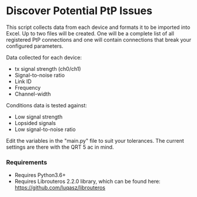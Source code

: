 # Discover Potential PtP Issues

This script collects data from each device and formats it to be imported into Excel. 
Up to two files will be created. One will be a complete list of all registered PtP connections and one will contain connections that break your configured parameters. 

Data collected for each device:
- tx signal strength (ch0/ch1)
- Signal-to-noise ratio
- Link ID
- Frequency
- Channel-width

Conditions data is tested against:
- Low signal strength
- Lopsided signals
- Low signal-to-noise ratio

Edit the variables in the "main.py" file to suit your tolerances. The current settings are there with the QRT 5 ac in mind.

### Requirements 
* Requires Python3.6+
* Requires Librouteros 2.2.0 library, which can be found here: https://github.com/luqasz/librouteros
